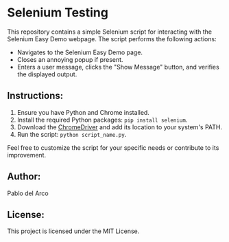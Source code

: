 # Selenium Testing

This repository contains a simple Selenium script for interacting with the Selenium Easy Demo webpage. The script performs the following actions:

- Navigates to the Selenium Easy Demo page.
- Closes an annoying popup if present.
- Enters a user message, clicks the "Show Message" button, and verifies the displayed output.

## Instructions:

1. Ensure you have Python and Chrome installed.
2. Install the required Python packages: `pip install selenium`.
3. Download the [ChromeDriver](https://sites.google.com/chromium.org/driver/) and add its location to your system's PATH.
4. Run the script: `python script_name.py`.

Feel free to customize the script for your specific needs or contribute to its improvement.

## Author:

Pablo del Arco

## License:

This project is licensed under the MIT License.

